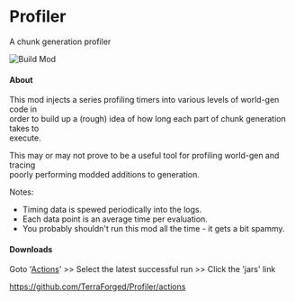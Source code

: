 # Profiler
A chunk generation profiler

![Build Mod](https://github.com/TerraForged/Profiler/workflows/Build%20Mod/badge.svg)

#### About
This mod injects a series profiling timers into various levels of world-gen code in  
order to build up a (rough) idea of how long each part of chunk generation takes to  
execute.

This may or may not prove to be a useful tool for profiling world-gen and tracing  
poorly performing modded additions to generation.

Notes:
- Timing data is spewed periodically into the logs.
- Each data point is an average time per evaluation.
- You probably shouldn't run this mod all the time - it gets a bit spammy.

#### Downloads
Goto '[Actions](https://github.com/TerraForged/Profiler/actions)' \>\> Select the latest successful run \>\> Click the 'jars' link

https://github.com/TerraForged/Profiler/actions
